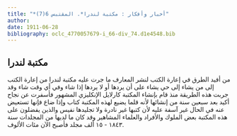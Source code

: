 ```yaml
---
title: "*أخبار وأفكار : مكتبة لندرا*. المقتبس 6(7)"
author: 
date: 1911-06-28
bibliography: oclc_4770057679-i_66-div_74.d1e4548.bib
---
```




##  مكتبة لندرا 


  من أفيد الطرق في إعارة الكتب لنشر المعارف ما جرت عليه مكتبة لندرا من إعارة الكتب إلى من يشاء إلى حي يشاء على أن يردها أو لا يردها إذا شاء وفي أي وقت شاء وقد جربت هذه الطريقة منذ قام بإنشاء المكتبة كارلايل الإنكليزي المشهور فأسفرت عن نجاح أكيد بعد  سبعين  سنة من إنشائها لأنه قلما يضيع لهذه المكتبة كتاب وإذا ضاع فإنها تستعيض عنه في الحال غير آسفة عليه لأن كتبها غير نادرة ولا تجليدها نفيس والذين يفضلون على هذه المكتبة بعض الملوك والأفراد والعلماء المشاهير وقد كان ما لديها من المجلدات سنة  ١٨٤٣  -  ١٥  ألف  مجلد فأصبح الآن مئات الألوف. 
